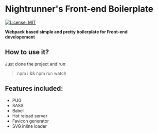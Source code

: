 # Nightrunner's Front-end Boilerplate

[![License: MIT](https://img.shields.io/github/license/impulse/webpack4-pug-sass-example.svg?style=flat-square)](https://opensource.org/licenses/MIT)

**Webpack based simple and pretty boilerplate for Front-end developement**

## How to use it?

Just clone the project and run:
>npm i && npm run watch

## Features included:

- PUG
- SASS
- Babel
- Hot reload server
- Favicon generator
- SVG inline loader
